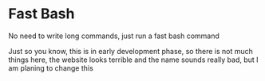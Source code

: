 # Fast Bash
No need to write long commands, just run a fast bash command

Just so you know, this is in early development phase, so there is not much things here, the website looks terrible and the name sounds really bad, but I am planing to change this
